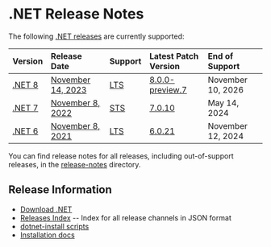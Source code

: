 # .NET Release Notes

The following [.NET releases](./releases.md) are currently supported:

|  Version  | Release Date | Support | Latest Patch Version | End of Support |
| :-- | :-- | :-- | :-- | :-- |
| [.NET 8](release-notes/8.0/README.md) | [November 14, 2023](https://devblogs.microsoft.com/dotnet/announcing-dotnet-8-preview-7/) | [LTS][policies] | [8.0.0-preview.7][8.0.0-preview.7] | November 10, 2026 |
| [.NET 7](release-notes/7.0/README.md) | [November 8, 2022](https://devblogs.microsoft.com/dotnet/announcing-dotnet-7/) | [STS][policies] | [7.0.10][7.0.10] | May 14, 2024 |
| [.NET 6](release-notes/6.0/README.md) | [November 8, 2021](https://devblogs.microsoft.com/dotnet/announcing-net-6/) | [LTS][policies] | [6.0.21][6.0.21]  | November 12, 2024 |

You can find release notes for all releases, including out-of-support releases, in the [release-notes](release-notes) directory.

[8.0.0-preview.7]: release-notes/8.0/preview/8.0.0-preview.7.md
[7.0.10]: release-notes/7.0/7.0.10/7.0.10.md
[6.0.21]: release-notes/6.0/6.0.21/6.0.21.md

## Release Information

* [Download .NET](https://dotnet.microsoft.com/download/dotnet)
* [Releases Index][releases-index.json] -- Index for all release channels in JSON format
* [dotnet-install scripts](https://learn.microsoft.com/dotnet/core/tools/dotnet-install-script)
* [Installation docs](https://learn.microsoft.com/dotnet/core/install/)

[releases-index.json]: https://dotnetcli.blob.core.windows.net/dotnet/release-metadata/releases-index.json
[policies]: release-policies.md
